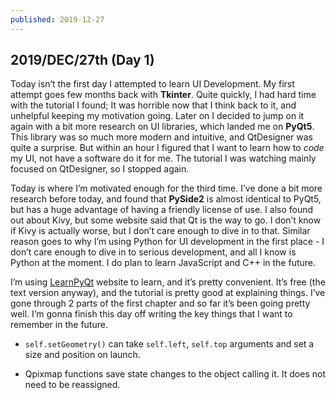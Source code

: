 ```yaml
---
published: 2019-12-27
---
```


## 2019/DEC/27th (Day 1)

Today isn’t the first day I attempted to learn UI Development. My first attempt goes few months back with **Tkinter**. Quite quickly, I had hard time with the tutorial I found; It was horrible now that I think back to it, and unhelpful keeping my motivation going. Later on I decided to jump on it again with a bit more research on UI libraries, which landed me on **PyQt5**. This library was so much more modern and intuitive, and QtDesigner was quite a surprise. But within an hour I figured that I want to learn how to _code_ my UI, not have a software do it for me. The tutorial I was watching mainly focused on QtDesigner, so I stopped again.

Today is where I’m motivated enough for the third time. I’ve done a bit more research before today, and found that **PySide2** is almost identical to PyQt5, but has a huge advantage of having a friendly license of use. I also found out about Kivy, but some website said that Qt is the way to go. I don’t know if Kivy is actually worse, but I don’t care enough to dive in to that. Similar reason goes to why I’m using Python for UI development in the first place - I don’t care enough to dive in to serious development, and all I know is Python at the moment. I do plan to learn JavaScript and C++ in the future.

I’m using&nbsp;[LearnPyQt](https://www.learnpyqt.com/)&nbsp;website to learn, and it’s pretty convenient. It’s free (the text version anyway), and the tutorial is pretty good at explaining things. I’ve gone through 2 parts of the first chapter and so far it’s been going pretty well. I’m gonna finish this day off writing the key things that I want to remember in the future.

- `self.setGeometry()` can take `self.left`, `self.top` arguments and set a size and position on launch.

- Qpixmap functions save state changes to the object calling it. It does not need to be reassigned.
